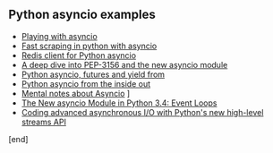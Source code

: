 ## Python asyncio examples

 * [Playing with asyncio](http://www.getoffmalawn.com/blog/playing-with-asyncio)
 * [Fast scraping in python with asyncio](http://compiletoi.net/fast-scraping-in-python-with-asyncio.html)
 * [Redis client for Python asyncio](https://github.com/jonathanslenders/asyncio-redis)
 * [A deep dive into PEP-3156 and the new asyncio module](http://www.slideshare.net/saghul/asyncio)
 * [Python asyncio, futures and yield from](http://stackoverflow.com/questions/20729104/python-asyncio-futures-and-yield-from)
 * [Python asyncio from the inside out](https://www.buzzcapture.com/2014/05/python-asyncio-inside/)
 * [Mental notes about Asyncio](http://www.metaklass.org/notes-about-asyncio/)
]
 * [The New asyncio Module in Python 3.4: Event Loops](http://www.drdobbs.com/open-source/the-new-asyncio-module-in-python-34-even/240168401)
 * [Coding advanced asynchronous I/O with Python's new high-level streams API](http://www.drdobbs.com/open-source/the-new-asyncio-in-python-34-servers-pro/240168408)


[end]